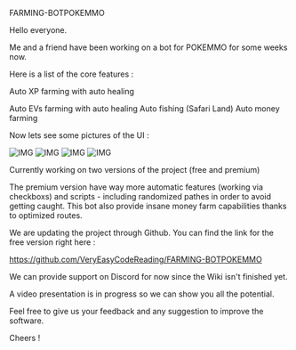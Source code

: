 FARMING-BOTPOKEMMO

Hello everyone.

Me and a friend have been working on a bot for POKEMMO for some weeks now.

Here is a list of the core features :

Auto XP farming with auto healing

  Auto EVs farming with auto healing
  Auto fishing (Safari Land)
  Auto money farming

Now lets see some pictures of the UI :

![IMG](https://i.imgur.com/j6tIRb9.png)
![IMG](https://i.imgur.com/fxyEdym.png)
![IMG](https://i.imgur.com/gzDORgk.png)
![IMG](https://i.imgur.com/JB0PuYH.png)

Currently working on two versions of the project (free and premium)

The premium version have way more automatic features (working via checkboxs) and scripts - including randomized pathes in order to avoid getting caught. This bot also provide insane money farm capabilities thanks to optimized routes.

We are updating the project through Github. You can find the link for the free version right here :

https://github.com/VeryEasyCodeReading/FARMING-BOTPOKEMMO

We can provide support on Discord for now since the Wiki isn't finished yet.

A video presentation is in progress so we can show you all the potential.

Feel free to give us your feedback and any suggestion to improve the software.

Cheers !
